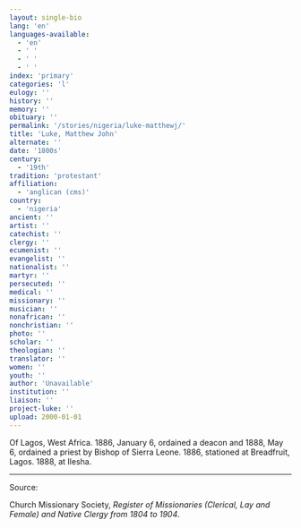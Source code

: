 ```yaml
---
layout: single-bio
lang: 'en'
languages-available:
  - 'en'
  - ' '
  - ' '
  - ' '
index: 'primary'
categories: 'l'
eulogy: ''
history: ''
memory: ''
obituary: ''
permalink: '/stories/nigeria/luke-matthewj/'
title: 'Luke, Matthew John'
alternate: ''
date: '1800s'
century:
  - '19th'
tradition: 'protestant'
affiliation:
  - 'anglican (cms)'
country:
  - 'nigeria'
ancient: ''
artist: ''
catechist: ''
clergy: ''
ecumenist: ''
evangelist: ''
nationalist: ''
martyr: ''
persecuted: ''
medical: ''
missionary: ''
musician: ''
nonafrican: ''
nonchristian: ''
photo: ''
scholar: ''
theologian: ''
translator: ''
women: ''
youth: ''
author: 'Unavailable'
institution: ''
liaison: ''
project-luke: ''
upload: 2000-01-01
---
```



Of Lagos, West Africa.  1886, January 6, ordained a deacon and 1888, May 6, ordained a priest by Bishop of Sierra Leone.  1886, stationed at Breadfruit, Lagos.  1888, at Ilesha.

---

Source:

Church Missionary Society, *Register of Missionaries (Clerical, Lay and Female) and Native Clergy from 1804 to 1904*.
